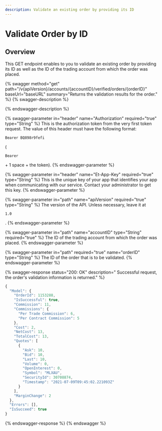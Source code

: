 ```yaml
---
description: Validate an existing order by providing its ID
---
```


# Validate Order by ID

## Overview

This GET endpoint enables to you to validate an existing order by providing its ID as well as the ID of the trading account from which the order was placed.

{% swagger method="get" path="/v{apiVersion}/accounts/{accountID}/verified/orders/{orderID}" baseUrl="baseURL" summary="Returns the validation results for the order." %}
{% swagger-description %}

{% endswagger-description %}

{% swagger-parameter in="header" name="Authorization" required="true" type="String" %}
This is the authorization token from the very first token request. The value of this header must have the following format: 

`Bearer BQ898r9fefi`

 (

`Bearer`

 \+ 1 space + the token).
{% endswagger-parameter %}

{% swagger-parameter in="header" name="Et-App-Key" required="true" type="String" %}
This is the unique key of your app that identifies your app when communicating with our service. Contact your administrator to get this key.
{% endswagger-parameter %}

{% swagger-parameter in="path" name="apiVersion" required="true" type="String" %}
The version of the API. Unless necessary, leave it at 

`1.0`

.
{% endswagger-parameter %}

{% swagger-parameter in="path" name="accountID" type="String" required="true" %}
The ID of the trading account from which the order was placed.
{% endswagger-parameter %}

{% swagger-parameter in="path" required="true" name="orderID" type="String" %}
The ID of the order that is to be validated.
{% endswagger-parameter %}

{% swagger-response status="200: OK" description=" Successful request, the order's validation information is returned." %}
```javascript
{
  "Model": {
    "OrderId": 1153288,
    "IsSuccessful": true,
    "Commission": 11,
    "Commissions": {
      "Per Trade Commission": 6,
      "Per Contract Commission": 5
    },
    "Cost": 2,
    "NetCost": 13,
    "TotalCost": 13,
    "Quotes": [
      {
        "Ask": 10,
        "Bid": 10,
        "Last": 10,
        "Volume": 0,
        "OpenInterest": 0,
        "Symbol": "MLXAU",
        "SecurityId": 30708874,
        "Timestamp": "2021-07-09T09:45:02.221093Z"
      }
    ],
    "MarginChange": 2
  },
  "Errors": [],
  "IsSucceed": true
}
```
{% endswagger-response %}
{% endswagger %}

